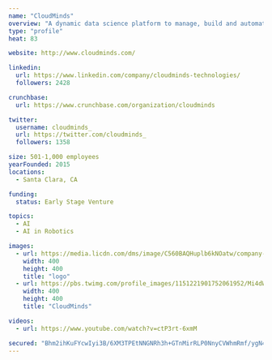 ```yaml
---
name: "CloudMinds"
overview: "A dynamic data science platform to manage, build and automate machine learning from research to production.  #AI #MachineLearning #datascience #DeepLearning"
type: "profile"
heat: 83

website: http://www.cloudminds.com/

linkedin:
  url: https://www.linkedin.com/company/cloudminds-technologies/
  followers: 2428

crunchbase:
  url: https://www.crunchbase.com/organization/cloudminds

twitter:
  username: cloudminds_
  url: https://twitter.com/cloudminds_
  followers: 1358

size: 501-1,000 employees
yearFounded: 2015
locations:
  - Santa Clara, CA

funding:
  status: Early Stage Venture

topics:
  - AI
  - AI in Robotics

images:
  - url: https://media.licdn.com/dms/image/C560BAQHuplb6kNOatw/company-logo_400_400/0?e=1582761600&v=beta&t=5fHL3Q3o245Np6qCMkjLPH4JfOOjRLAcPTf0qh-GUqU
    width: 400
    height: 400
    title: "logo"
  - url: https://pbs.twimg.com/profile_images/1151221901752061952/Mi4dWv8T_400x400.png
    width: 400
    height: 400
    title: "CloudMinds"

videos:
  - url: https://www.youtube.com/watch?v=ctP3rt-6xmM

secured: "Bhm2ihKuFYcwIyi3B/6XM3TPEtNNGNRh3h+GTnMirRLP0NnyCVWhmRmf/ygN4KPILDGirbO+tiRx1SgiokmNcroE2TklJJX/JLO4PDQCAU6z2Z4UVzpwktYhVJpCRS+r0bw/YHjFtBHuSrxk0VMyCnMVgI/JhK+/z1neZbunPyDFVzh5svYwhAdLh7Bc1t6XNZhyb5hytJLwjr8gsT45DlRkQgwkawlOQ4C6A9xBfdWl6vU/Iwvf8L6g63xccw+sT6ovGI1tOBRIx3M6oxF6GXFeGcLLcNPlnU72KY6nsW/xqVhvw/TcIuTbFCfaDCgp;YkPqmXf3eDoxFsTyIOQnrg=="
---
```


